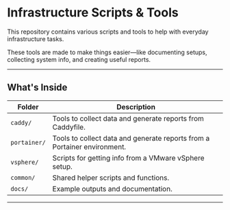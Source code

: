 # Infrastructure Scripts & Tools

This repository contains various scripts and tools to help with everyday infrastructure tasks.

These tools are made to make things easier—like documenting setups, collecting system info, and creating useful reports.

---

## What's Inside

| Folder | Description |
|--------|-------------|
| `caddy/` | Tools to collect data and generate reports from Caddyfile. |
| `portainer/` | Tools to collect data and generate reports from a Portainer environment. |
| `vsphere/` | Scripts for getting info from a VMware vSphere setup. |
| `common/` | Shared helper scripts and functions. |
| `docs/` | Example outputs and documentation. |

---
